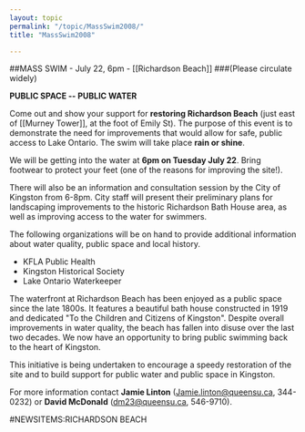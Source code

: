 ```yaml
---
layout: topic
permalink: "/topic/MassSwim2008/"
title: "MassSwim2008"

---
```


##MASS SWIM  -  July 22, 6pm  -  [[Richardson Beach]]
###(Please circulate widely)

**PUBLIC SPACE -- PUBLIC WATER**

Come out and show your support for **restoring Richardson Beach** (just east of [[Murney Tower]], at the foot of Emily St).
The purpose of this event is to demonstrate the need for improvements that would allow for safe, public access to Lake Ontario.
The swim will take place **rain or shine**.

We will be getting into the water at **6pm on Tuesday July 22**.
Bring footwear to protect your feet (one of the reasons for improving the site!).

There will also be an information and consultation session by the City of Kingston from 6-8pm.
City staff will present their preliminary plans for landscaping improvements to the historic Richardson Bath House area,
as well as improving access to the water for swimmers.

The following organizations will be on hand to provide additional information about water quality, public space and local history.

* KFLA Public Health
* Kingston Historical Society
* Lake Ontario Waterkeeper

The waterfront at Richardson Beach has been enjoyed as a public space since the late 1800s.
It features a beautiful bath house constructed in 1919 and dedicated "To the Children and Citizens of Kingston".
Despite overall improvements in water quality, the beach has fallen into disuse over the last two decades.
We now have an opportunity to bring public swimming back to the heart of Kingston.

This initiative is being undertaken to encourage a speedy restoration of the site and to build support for public water
and public space in Kingston.

For more information contact **Jamie Linton** (Jamie.linton@queensu.ca, 344-0232) or **David McDonald** (dm23@queensu.ca, 546-9710).

#NEWSITEMS:RICHARDSON BEACH

